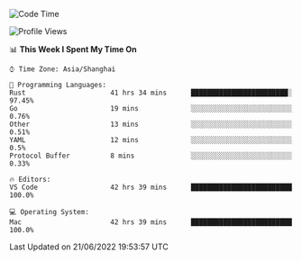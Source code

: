 <!--START_SECTION:waka-->
![Code Time](http://img.shields.io/badge/Code%20Time-1%2C425%20hrs%204%20mins-blue)

![Profile Views](http://img.shields.io/badge/Profile%20Views-13-blue)

📊 **This Week I Spent My Time On** 

```text
⌚︎ Time Zone: Asia/Shanghai

💬 Programming Languages: 
Rust                     41 hrs 34 mins      ████████████████████████░   97.45% 
Go                       19 mins             ░░░░░░░░░░░░░░░░░░░░░░░░░   0.76% 
Other                    13 mins             ░░░░░░░░░░░░░░░░░░░░░░░░░   0.51% 
YAML                     12 mins             ░░░░░░░░░░░░░░░░░░░░░░░░░   0.5% 
Protocol Buffer          8 mins              ░░░░░░░░░░░░░░░░░░░░░░░░░   0.33%

🔥 Editors: 
VS Code                  42 hrs 39 mins      █████████████████████████   100.0%

💻 Operating System: 
Mac                      42 hrs 39 mins      █████████████████████████   100.0%

```


 Last Updated on 21/06/2022 19:53:57 UTC
<!--END_SECTION:waka-->
